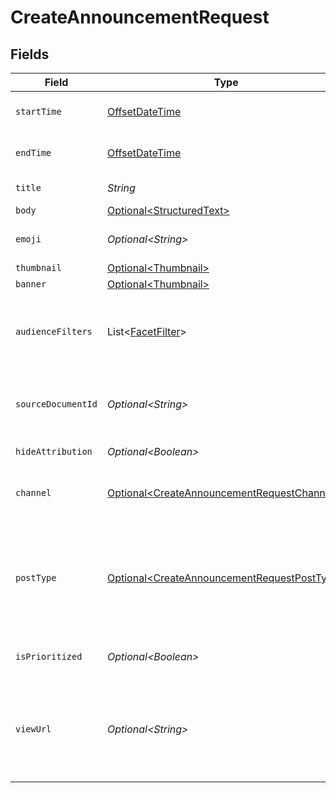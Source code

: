 # CreateAnnouncementRequest


## Fields

| Field                                                                                                                                                                                                 | Type                                                                                                                                                                                                  | Required                                                                                                                                                                                              | Description                                                                                                                                                                                           |
| ----------------------------------------------------------------------------------------------------------------------------------------------------------------------------------------------------- | ----------------------------------------------------------------------------------------------------------------------------------------------------------------------------------------------------- | ----------------------------------------------------------------------------------------------------------------------------------------------------------------------------------------------------- | ----------------------------------------------------------------------------------------------------------------------------------------------------------------------------------------------------- |
| `startTime`                                                                                                                                                                                           | [OffsetDateTime](https://docs.oracle.com/javase/8/docs/api/java/time/OffsetDateTime.html)                                                                                                             | :heavy_check_mark:                                                                                                                                                                                    | The date and time at which the announcement becomes active.                                                                                                                                           |
| `endTime`                                                                                                                                                                                             | [OffsetDateTime](https://docs.oracle.com/javase/8/docs/api/java/time/OffsetDateTime.html)                                                                                                             | :heavy_check_mark:                                                                                                                                                                                    | The date and time at which the announcement expires.                                                                                                                                                  |
| `title`                                                                                                                                                                                               | *String*                                                                                                                                                                                              | :heavy_check_mark:                                                                                                                                                                                    | The headline of the announcement.                                                                                                                                                                     |
| `body`                                                                                                                                                                                                | [Optional\<StructuredText>](../../models/components/StructuredText.md)                                                                                                                                | :heavy_minus_sign:                                                                                                                                                                                    | N/A                                                                                                                                                                                                   |
| `emoji`                                                                                                                                                                                               | *Optional\<String>*                                                                                                                                                                                   | :heavy_minus_sign:                                                                                                                                                                                    | An emoji used to indicate the nature of the announcement.                                                                                                                                             |
| `thumbnail`                                                                                                                                                                                           | [Optional\<Thumbnail>](../../models/components/Thumbnail.md)                                                                                                                                          | :heavy_minus_sign:                                                                                                                                                                                    | N/A                                                                                                                                                                                                   |
| `banner`                                                                                                                                                                                              | [Optional\<Thumbnail>](../../models/components/Thumbnail.md)                                                                                                                                          | :heavy_minus_sign:                                                                                                                                                                                    | N/A                                                                                                                                                                                                   |
| `audienceFilters`                                                                                                                                                                                     | List\<[FacetFilter](../../models/components/FacetFilter.md)>                                                                                                                                          | :heavy_minus_sign:                                                                                                                                                                                    | Filters which restrict who should see the announcement. Values are taken from the corresponding filters in people search.                                                                             |
| `sourceDocumentId`                                                                                                                                                                                    | *Optional\<String>*                                                                                                                                                                                   | :heavy_minus_sign:                                                                                                                                                                                    | The Glean Document ID of the source document this Announcement was created from (e.g. Slack thread).                                                                                                  |
| `hideAttribution`                                                                                                                                                                                     | *Optional\<Boolean>*                                                                                                                                                                                  | :heavy_minus_sign:                                                                                                                                                                                    | Whether or not to hide an author attribution.                                                                                                                                                         |
| `channel`                                                                                                                                                                                             | [Optional\<CreateAnnouncementRequestChannel>](../../models/components/CreateAnnouncementRequestChannel.md)                                                                                            | :heavy_minus_sign:                                                                                                                                                                                    | This determines whether this is a Social Feed post or a regular announcement.                                                                                                                         |
| `postType`                                                                                                                                                                                            | [Optional\<CreateAnnouncementRequestPostType>](../../models/components/CreateAnnouncementRequestPostType.md)                                                                                          | :heavy_minus_sign:                                                                                                                                                                                    | This determines whether this is an external-link post or a regular announcement post. TEXT - Regular announcement that can contain rich text. LINK - Announcement that is linked to an external site. |
| `isPrioritized`                                                                                                                                                                                       | *Optional\<Boolean>*                                                                                                                                                                                  | :heavy_minus_sign:                                                                                                                                                                                    | Used by the Social Feed to pin posts to the front of the feed.                                                                                                                                        |
| `viewUrl`                                                                                                                                                                                             | *Optional\<String>*                                                                                                                                                                                   | :heavy_minus_sign:                                                                                                                                                                                    | URL for viewing the announcement. It will be set to document URL for announcements from other datasources e.g. simpplr. Can only be written when channel="SOCIAL_FEED".                               |